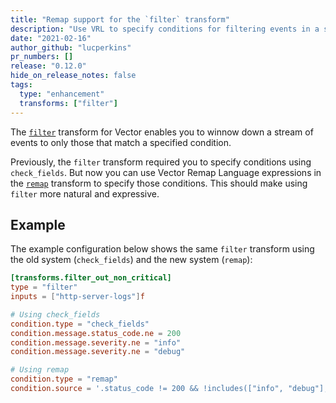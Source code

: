 ```yaml
---
title: "Remap support for the `filter` transform"
description: "Use VRL to specify conditions for filtering events in a stream"
date: "2021-02-16"
author_github: "lucperkins"
pr_numbers: []
release: "0.12.0"
hide_on_release_notes: false
tags:
  type: "enhancement"
  transforms: ["filter"]
---
```


The [`filter`][filter] transform for Vector enables you to winnow down a stream
of events to only those that match a specified condition.

Previously, the `filter` transform required you to specify conditions using
`check_fields`. But now you can use Vector Remap Language expressions in the
[`remap`][remap] transform to specify those conditions. This should make using
`filter` more natural and expressive.

## Example

The example configuration below shows the same `filter` transform using the old
system (`check_fields`) and the new system (`remap`):

```toml
[transforms.filter_out_non_critical]
type = "filter"
inputs = ["http-server-logs"]f

# Using check_fields
condition.type = "check_fields"
condition.message.status_code.ne = 200
condition.message.severity.ne = "info"
condition.message.severity.ne = "debug"

# Using remap
condition.type = "remap"
condition.source = '.status_code != 200 && !includes(["info", "debug"], .severity)'
```

[filter]: https://vector.dev/docs/reference/transforms/filter
[remap]: https://vector.dev/docs/reference/transforms/remap
